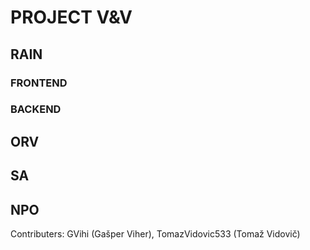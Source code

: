 # **PROJECT V&V**

## **RAIN**

### FRONTEND

### BACKEND

## **ORV**

## **SA**

## **NPO**

Contributers: GVihi (Gašper Viher), TomazVidovic533 (Tomaž Vidovič)
